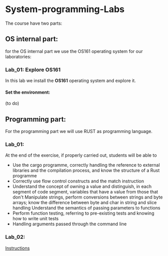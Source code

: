 # System-programming-Labs
The course have two parts:

## OS internal part:
for the OS internal part we use the OS161 operating system for our laboratories:

### Lab_01: Explore OS161 

In this lab we install the **OS161** operating system and explore it.

#### Set the environment:

(to do)




## Programming part:

For the programming part we will use RUST as programming language.

### Lab_01: 

At the end of the exercise, if properly carried out, students will be able to
- Use the cargo programme, correctly handling the reference to external libraries 
and the compilation process, and know the structure of a Rust programme
- Correctly use flow control constructs and the match instruction
- Understand the concept of owning a value and distinguish, in each segment of 
code segment, variables that have a value from those that don't
Manipulate strings, perform conversions between strings and byte arrays; know the 
difference between byte and char in string and slice handling
Understand the semantics of passing parameters to functions
- Perform function testing, referring to pre-existing tests and knowing how to 
write unit tests
- Handling arguments passed through the command line


### Lab_02:

<a href="https://github.com/Gabeubc/system-programming-labs/blob/main/Lab_02/Esercitazione%202.pdf" target="_blank">Instructions</a>

